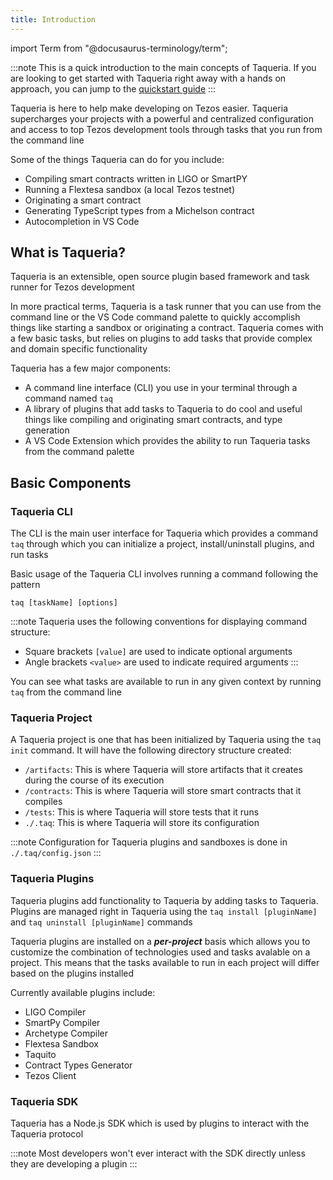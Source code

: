 ```yaml
---
title: Introduction
---
```


import Term from "@docusaurus-terminology/term";

<!-- 
content-type: getting started
audience: crypto literate readers and developers looking to USE Taqueria (rather than build on it)

goal: to get the main concepts accross to the in 3 mins or less without losing non-technical folk
purpose: help the user understand what Taqueria is, what it does, and how to proceed

- what are the things a totally green user needs to know to understand Taqueria?
- what can Taqueria do for the user?
- what are the high level concepts you need to know about how to install and use taqueria?
- what is the MINIMAL amount of detail necessary in this document?
 -->

:::note
This is a quick introduction to the main concepts of Taqueria. If you are looking to get started with Taqueria right away with a hands on approach, you can jump to the [quickstart guide](/docs/getting-started/quickstart/) 
:::

Taqueria is here to help make developing on Tezos easier. Taqueria supercharges your projects with a powerful and centralized configuration and access to top Tezos development tools through tasks that you run from the command line

Some of the things Taqueria can do for you include:
- Compiling smart contracts written in LIGO or SmartPY
- Running a Flextesa sandbox (a local Tezos testnet)
- Originating a smart contract 
- Generating TypeScript types from a Michelson contract
- Autocompletion in VS Code

## What is Taqueria?

Taqueria is an extensible, open source plugin based framework and task runner for Tezos development

In more practical terms, Taqueria is a task runner that you can use from the command line or the VS Code command palette to quickly accomplish things like starting a sandbox or originating a contract. Taqueria comes with a few basic tasks, but relies on plugins to add tasks that provide complex and domain specific functionality

Taqueria has a few major components:
 - A command line interface (CLI) you use in your terminal through a command named `taq`
 - A library of plugins that add tasks to Taqueria to do cool and useful things like compiling and originating smart contracts, and type generation
 - A VS Code Extension which provides the ability to run Taqueria tasks from the command palette

## Basic Components

### Taqueria CLI

The CLI is the main user interface for Taqueria which provides a command `taq` through which you can initialize a project, install/uninstall plugins, and run tasks

Basic usage of the Taqueria CLI involves running a command following the pattern 
```shell
taq [taskName] [options]
```

:::note
Taqueria uses the following conventions for displaying command structure:
- Square brackets `[value]` are  used to indicate optional arguments
- Angle brackets `<value>` are used to indicate required arguments
:::

You can see what tasks are available to run in any given context by running `taq` from the command line

### Taqueria Project

A Taqueria project is one that has been initialized by Taqueria using the `taq init` command. It will have the following directory structure created:
- `/artifacts`: This is where Taqueria will store artifacts that it creates during the course of its execution
- `/contracts`: This is where Taqueria will store smart contracts that it compiles
- `/tests`: This is where Taqueria will store tests that it runs 
- `./.taq`: This is where Taqueria will store its configuration

:::note
Configuration for Taqueria plugins and sandboxes is done in `./.taq/config.json`
:::

### Taqueria Plugins

Taqueria plugins add functionality to Taqueria by adding tasks to Taqueria. Plugins are managed right in Taqueria using the `taq install [pluginName]` and `taq uninstall [pluginName]` commands

Taqueria plugins are installed on a ***per-project*** basis which allows you to customize the combination of technologies used and tasks avalable on a project. This means that the tasks available to run in each project will differ based on the plugins installed

Currently available plugins include:
- LIGO Compiler
- SmartPy Compiler
- Archetype Compiler
- Flextesa Sandbox
- Taquito 
- Contract Types Generator
- Tezos Client

### Taqueria SDK

Taqueria has a Node.js SDK which is used by plugins to interact with the Taqueria protocol

:::note
Most developers won't ever interact with the SDK directly unless they are developing a plugin
:::